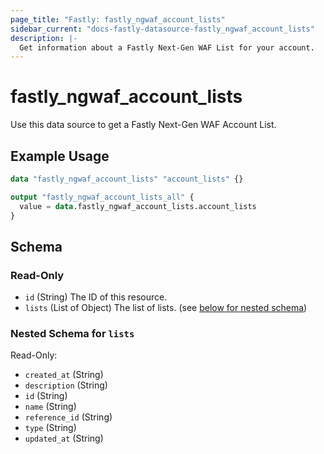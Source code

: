 ```yaml
---
page_title: "Fastly: fastly_ngwaf_account_lists"
sidebar_current: "docs-fastly-datasource-fastly_ngwaf_account_lists"
description: |-
  Get information about a Fastly Next-Gen WAF List for your account.
---
```


# fastly_ngwaf_account_lists

Use this data source to get a Fastly Next-Gen WAF Account List.

## Example Usage

```terraform
data "fastly_ngwaf_account_lists" "account_lists" {}

output "fastly_ngwaf_account_lists_all" {
  value = data.fastly_ngwaf_account_lists.account_lists
}
```


<!-- schema generated by tfplugindocs -->
## Schema

### Read-Only

- `id` (String) The ID of this resource.
- `lists` (List of Object) The list of lists. (see [below for nested schema](#nestedatt--lists))

<a id="nestedatt--lists"></a>
### Nested Schema for `lists`

Read-Only:

- `created_at` (String)
- `description` (String)
- `id` (String)
- `name` (String)
- `reference_id` (String)
- `type` (String)
- `updated_at` (String)
